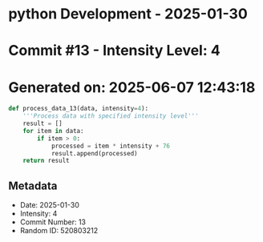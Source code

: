 ﻿# python Development - 2025-01-30
# Commit #13 - Intensity Level: 4
# Generated on: 2025-06-07 12:43:18
```python
def process_data_13(data, intensity=4):
    '''Process data with specified intensity level'''
    result = []
    for item in data:
        if item > 0:
            processed = item * intensity + 76
            result.append(processed)
    return result
```
## Metadata
- Date: 2025-01-30
- Intensity: 4
- Commit Number: 13
- Random ID: 520803212
